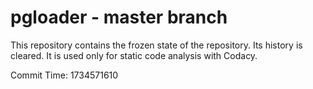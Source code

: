# pgloader - master branch

This repository contains the frozen state of the repository.
Its history is cleared. It is used only for static code
analysis with Codacy.

Commit Time: 1734571610